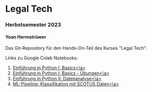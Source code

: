 # Legal Tech
### Herbstsemester 2023
#### Yoan Hermstrüwer

Das Git-Repository für den Hands-On-Teil des Kurses "Legal Tech".

Links zu Google Colab Notebooks:
1. <a href="https://drive.google.com/file/d/1Td58jH-q8T-PqAe8HgZuv8SvPVRhgpNd/view?usp=sharing" target="_blank">Einführung in Python I: Basics<\a>
2. <a href="https://drive.google.com/file/d/1mdG03DqV3j32xfoJR4x478Xk56I6F30Z/view?usp=sharing" target="_blank">Einführung in Python I: Basics - Übungen<\a>
3. <a href="https://drive.google.com/file/d/1u8kRiJm2LpuIm-35dQT6ZnanDtnoD5Ht/view?usp=sharing" target="_blank">Einführung in Python II: Datenanalyse<\a>
4. <a href="https://drive.google.com/file/d/1PYn3nU8nkfVLP7z3Ch7HKMPdsOW_S1sl/view?usp=sharing" target="_blank">ML-Pipeline: Klassifikation mit SCOTUS Daten<\a>